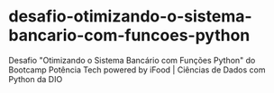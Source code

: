 # desafio-otimizando-o-sistema-bancario-com-funcoes-python
 Desafio "Otimizando o Sistema Bancário com Funções Python" do Bootcamp Potência Tech powered by iFood | Ciências de Dados com Python da DIO
